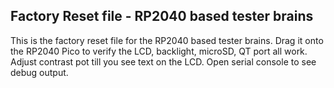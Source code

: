 ## Factory Reset file - RP2040 based tester brains

This is the factory reset file for the RP2040 based tester brains. Drag it onto the RP2040 Pico to verify the LCD, backlight, microSD, QT port all work. Adjust contrast pot till you see text on the LCD. Open serial console to see debug output.
